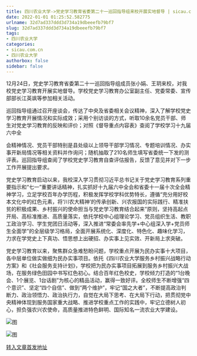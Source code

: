 ```yaml
---
title: 四川农业大学->党史学习教育省委第二十一巡回指导组来校开展实地督导 | sicau.com.cn
date: 2022-01-01 01:25:52.582775
urlname: 32d7ad337ddd3d734a19dbeeefb79bf7
slug: 32d7ad337ddd3d734a19dbeeefb79bf7
tags: 
- 四川农业大学
categories:
- sicau.com.cn
- 四川农业大学
authorbox: false
sidebar: false
---
```

12月24日，党史学习教育省委第二十一巡回指导组成员张小娟、王玥来校，对我校党史学习教育开展实地督导。学校党史学习教育办公室副主任、党委常委、宣传部部长江英飒等参加相关活动。

巡回指导组通过召开座谈会，传达了中央及省委相关会议精神，深入了解学校党史学习教育开展情况和实际成效；采用个别访谈的方式，听取10余名党员干部、师生对党史学习教育的反映和评价；对照《督导重点内容表》查阅了学校学习十九届六中全
<!--more-->
会精神情况、党员干部特别是县处级以上领导干部学习情况、专题培训情况、办实事开新局情况等相关资料并作询问；随机抽取了210名师生填写省委统一下发的测评表。巡回指导组查阅了学校党史学习教育自查评估报告，反馈了意见并对下一步工作开展提出要求。

党史学习教育启动以来，我校深入学习贯彻习近平总书记关于党史学习教育系列重要指示和“七一”重要讲话精神，扎实抓好十九届六中全会和省委十一届十次全会精神学习，立足学校百年办学历程，积极发挥学校学科优势特长，遵循“充分用好校本文化中的红色元素，将‘川农大精神’的传承创新、兴农报国的实际践行、精准扶贫的积极成果、乡村振兴的使命担当与党史学习教育结合起来”原则，坚持高起点开局、高标准推进、高质量落实，依托学校中心组理论学习、党员组织生活、教职工政治学习、学生党团日活动等，深入推进“常委会率先学+中心组深入学+党员师生全面学”的全层级学习格局，全面开展系统化、深度化、特色化、趣味化学习，力求在学党史上下真功、悟思想上出硬招、办实事上见实效、开新局上求突破。

党史学习教育以来，聚焦群众急难愁盼问题，学校重点开展为民办实事十大项目，各中层单位做实做细为民办实事项目。依托《四川农业大学服务乡村振兴战略行动方案》和《社会服务支持计划》，学校把为民办实事项目拓展到服务乡村振兴大战场，在服务绿色田园中书写红色初心。结合百年红色校史，学校倾力打造的“1台晚会、1个展览、1台话剧”为核心的精品活动，赢得一致好评。全校师生不断增强“四个意识”、坚定“四个自信”、做到“两个维护”，牢记“国之大者”，不断提高政治判断力、政治领悟力、政治执行力，自觉在大局下思考、在大局下行动，把贯彻党中央精神体现到服务国家重大战略、推进学校重点工作的实践中，牢记立德树人初心，担负强农兴农使命，高质量推进特色鲜明、国际知名一流农业大学建设。

![图](https://news.sicau.edu.cn/__local/2/4D/BE/06C3039ADAE1DBB734F813DF327_3F30BFFD_DD0C.jpg)

![图](https://news.sicau.edu.cn/__local/9/96/A9/45863325F0A554060347A5B5BA1_03BA2E0A_13926.jpg)

[转入文章首发地址](https://news.sicau.edu.cn/info/1135/66230.htm)